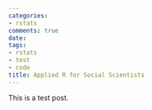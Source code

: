 ```yaml
---
categories:
- rstats
comments: true
date: 
tags:
- rstats
- test
- code
title: Applied R for Social Scientists
---
```


This is a test post.  

